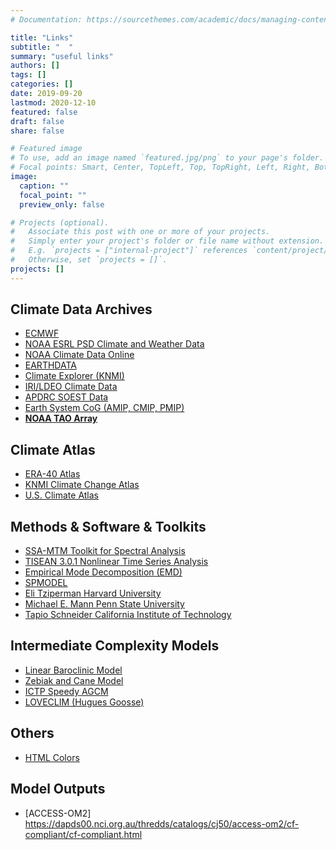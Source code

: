 ```yaml
---
# Documentation: https://sourcethemes.com/academic/docs/managing-content/

title: "Links"
subtitle: "  "
summary: "useful links"
authors: []
tags: []
categories: []
date: 2019-09-20
lastmod: 2020-12-10
featured: false
draft: false
share: false

# Featured image
# To use, add an image named `featured.jpg/png` to your page's folder.
# Focal points: Smart, Center, TopLeft, Top, TopRight, Left, Right, BottomLeft, Bottom, BottomRight.
image:
  caption: ""
  focal_point: ""
  preview_only: false

# Projects (optional).
#   Associate this post with one or more of your projects.
#   Simply enter your project's folder or file name without extension.
#   E.g. `projects = ["internal-project"]` references `content/project/deep-learning/index.md`.
#   Otherwise, set `projects = []`.
projects: []
---
```

    
<!-- {{% toc %}} -->

## Climate Data Archives

- [ECMWF](http://apps.ecmwf.int/datasets/)
- [NOAA ESRL PSD Climate and Weather Data](https://www.esrl.noaa.gov/psd/data/)
- [NOAA Climate Data Online](https://www.ncdc.noaa.gov/cdo-web/)
- [EARTHDATA](https://earthdata.nasa.gov/)
- [Climate Explorer (KNMI)](http://climexp.knmi.nl/start.cgi?id=someone@somewhere)
- [IRI/LDEO Climate Data](http://iri.columbia.edu/resources/data-library/)
- [APDRC SOEST Data](http://apdrc.soest.hawaii.edu/)
- [Earth System CoG (AMIP, CMIP, PMIP)](https://www.earthsystemcog.org/projects/cog/)
- **[NOAA TAO Array](https://www.pmel.noaa.gov/tao/drupal/disdel/)**


## Climate Atlas

- [ERA-40 Atlas](https://sites.ecmwf.int/era/40-atlas/docs/)
- [KNMI Climate Change Atlas](https://climexp.knmi.nl/plot_atlas_form.py)
- [U.S. Climate Atlas](https://www.ncdc.noaa.gov/climateatlas/)

## Methods & Software & Toolkits

- [SSA-MTM Toolkit for Spectral Analysis](http://research.atmos.ucla.edu/tcd/ssa/)
- [TISEAN 3.0.1 Nonlinear Time Series Analysis](http://www.mpipks-dresden.mpg.de/~tisean/Tisean_3.0.1/index.html)
- [Empirical Mode Decomposition (EMD)](http://rcada.ncu.edu.tw/research1.htm)
- [SPMODEL](https://www.gfd-dennou.org/arch/spmodel/)
- [Eli Tziperman Harvard University](http://web-static-aws.seas.harvard.edu/climate/eli/Level2/etc.html)
- [Michael E. Mann Penn State University](http://www.meteo.psu.edu/holocene/public_html/Mann/tools/tools.php)
- [Tapio Schneider California Institute of Technology](http://climate-dynamics.org/software/#about)

## Intermediate Complexity Models

- [Linear Baroclinic Model](http://ccsr.aori.u-tokyo.ac.jp/~hiro/sub/lbm.html)
- [Zebiak and Cane Model](http://www.cpc.ncep.noaa.gov/products/predictions/experimental/bulletin/Jul96/art03.html)
- [ICTP Speedy AGCM](http://users.ictp.it/~kucharsk/speedy-net.html)
- [LOVECLIM (Hugues Goosse)](http://www.elic.ucl.ac.be/modx/index.php?id=81)

## Others

- [HTML Colors](https://htmlcolorcodes.com/color-names/)



## Model Outputs

- [ACCESS-OM2] https://dapds00.nci.org.au/thredds/catalogs/cj50/access-om2/cf-compliant/cf-compliant.html

<!-- - 
- [NASA MERRA Atlas (menu, table)](https://gmao.gsfc.nasa.gov/ref/merra/atlas/)
- [JRA-55 Atlas](http://ds.data.jma.go.jp/gmd/jra/atlas/en/)
- [JRA-25 Atlas](http://ds.data.jma.go.jp/gmd/jra/jra25_atlas/eng/atlas-tope.htm)
- [NCEP CFSR Atlas](http://cfs.ncep.noaa.gov/cfsr/atlas/)
-->
